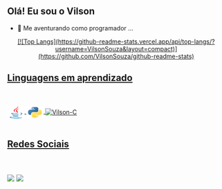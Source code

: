 ## Olá! Eu sou o Vilson

- 🔭 Me aventurando como programador ...

<div align="center">
  <a href="https://github.com/VilsonSouza">
  [![Top Langs](https://github-readme-stats.vercel.app/api/top-langs/?username=VilsonSouza&layout=compact)](https://github.com/VilsonSouza/github-readme-stats)

</div>
 
  
  <h2>Linguagens em aprendizado</h2><br>
 <div style="display: inline_block"><br>
  <img align="center" alt="Vilson-Python" height="30" width="40" src="https://raw.githubusercontent.com/devicons/devicon/master/icons/java/java-original.svg">
  <img align="center" alt="Vilson-Python" height="30" width="40" src="https://raw.githubusercontent.com/devicons/devicon/master/icons/python/python-original.svg">
  <img align="center" alt="Vilson-C" height="30" width="40"
   src="https://cdn.jsdelivr.net/gh/devicons/devicon/icons/c/c-original.svg" />

</div>
  <br>
<div>
    <h2>Redes Sociais<h2><br>
    <a href="https://www.linkedin.com/in/vilsonsouza/" target="_blank"><img src="https://img.shields.io/badge/-LinkedIn-%230077B5?style=for-the-badge&logo=linkedin&logoColor=white" target="_blank"></a> 
  <a href="https://www.instagram.com/study_souzaa/" target="_blank"><img src="https://img.shields.io/badge/-Instagram-%23E4405F?style=for-the-badge&logo=instagram&logoColor=white" target="_blank"></a>
</div>
  

 </div>
